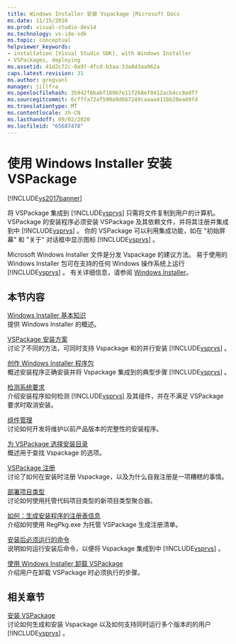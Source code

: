 ```yaml
---
title: Windows Installer 安装 Vspackage |Microsoft Docs
ms.date: 11/15/2016
ms.prod: visual-studio-dev14
ms.technology: vs-ide-sdk
ms.topic: conceptual
helpviewer_keywords:
- installation [Visual Studio SDK], with Windows Installer
- VSPackages, deploying
ms.assetid: 41d2c72c-0a97-4fcd-b3aa-33a8d3aa962a
caps.latest.revision: 31
ms.author: gregvanl
manager: jillfra
ms.openlocfilehash: 35942f6babf18967e11f268ef0412acb4cc8edf7
ms.sourcegitcommit: 6cfffa72af599a9d667249caaaa411bb28ea69fd
ms.translationtype: MT
ms.contentlocale: zh-CN
ms.lasthandoff: 09/02/2020
ms.locfileid: "65687470"
---
```

# <a name="installing-vspackages-with-windows-installer"></a>使用 Windows Installer 安装 VSPackage
[!INCLUDE[vs2017banner](../../includes/vs2017banner.md)]

将 VSPackage 集成到 [!INCLUDE[vsprvs](../../includes/vsprvs-md.md)] 只需将文件复制到用户的计算机。 VSPackage 的安装程序必须安装 VSPackage 及其依赖文件，并将其注册并集成到中 [!INCLUDE[vsprvs](../../includes/vsprvs-md.md)] 。 你的 VSPackage 可以利用集成功能，如在 "初始屏幕" 和 "关于" 对话框中显示图标 [!INCLUDE[vsprvs](../../includes/vsprvs-md.md)] 。  
  
 Microsoft Windows Installer 文件是分发 Vspackage 的建议方法。 易于使用的 Windows Installer 包可在支持的任何 Windows 操作系统上运行 [!INCLUDE[vsprvs](../../includes/vsprvs-md.md)] 。 有关详细信息，请参阅 [Windows Installer](https://msdn.microsoft.com/121be21b-b916-43e2-8f10-8b080516d2a0)。  
  
## <a name="in-this-section"></a>本节内容  
 [Windows Installer 基本知识](../../extensibility/internals/windows-installer-basics.md)  
 提供 Windows Installer 的概述。  
  
 [VSPackage 安装方案](../../extensibility/internals/vspackage-setup-scenarios.md)  
 讨论了不同的方法，可同时支持 Vspackage 和的并行安装 [!INCLUDE[vsprvs](../../includes/vsprvs-md.md)] 。  
  
 [创作 Windows Installer 程序包](../../extensibility/internals/authoring-a-windows-installer-package.md)  
 概述安装程序正确安装并将 Vspackage 集成到的典型步骤 [!INCLUDE[vsprvs](../../includes/vsprvs-md.md)] 。  
  
 [检测系统要求](../../extensibility/internals/detecting-system-requirements.md)  
 介绍安装程序如何检测 [!INCLUDE[vsprvs](../../includes/vsprvs-md.md)] 及其组件，并在不满足 VSPackage 要求时取消安装。  
  
 [组件管理](../../extensibility/internals/component-management.md)  
 讨论如何开发将维护以前产品版本的完整性的安装程序。  
  
 [为 VSPackage 选择安装目录](../../extensibility/internals/choosing-the-installation-directory-for-a-vspackage.md)  
 概述用于查找 Vspackage 的选项。  
  
 [VSPackage 注册](../../extensibility/internals/vspackage-registration.md)  
 讨论了如何在安装时注册 Vspackage，以及为什么自我注册是一项糟糕的事情。  
  
 [部署项目类型](../../extensibility/internals/deploying-project-types.md)  
 讨论如何使用托管代码项目类型的新项目类型聚合器。  
  
 [如何：生成安装程序的注册表信息](../../extensibility/internals/how-to-generate-registry-information-for-an-installer.md)  
 介绍如何使用 RegPkg.exe 为托管 VSPackage 生成注册清单。  
  
 [安装后必须运行的命令](../../extensibility/internals/commands-that-must-be-run-after-installation.md)  
 说明如何运行安装后命令，以便将 Vspackage 集成到中 [!INCLUDE[vsprvs](../../includes/vsprvs-md.md)] 。  
  
 [使用 Windows Installer 卸载 VSPackage](../../extensibility/internals/uninstalling-a-vspackage-with-windows-installer.md)  
 介绍用户在卸载 VSPackage 时必须执行的步骤。  
  
## <a name="related-sections"></a>相关章节  
 [安装 VSPackage](../../misc/installing-vspackages.md)  
 讨论如何生成和安装 Vspackage 以及如何支持同时运行多个版本的的用户 [!INCLUDE[vsprvs](../../includes/vsprvs-md.md)] 。
